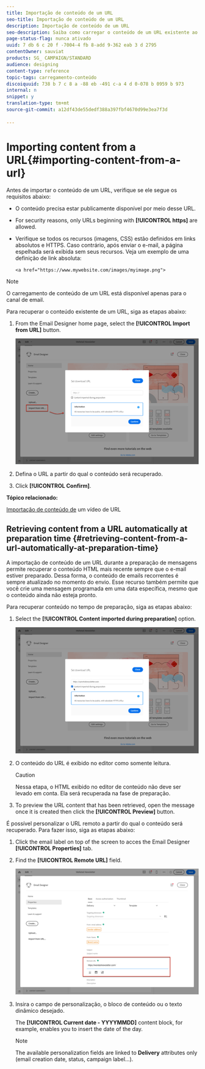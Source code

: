 ```yaml
---
title: Importação de conteúdo de um URL
seo-title: Importação de conteúdo de um URL
description: Importação de conteúdo de um URL
seo-description: Saiba como carregar o conteúdo de um URL existente ao criar um email.
page-status-flag: nunca ativado
uuid: 7 db 6 c 20 f -7004-4 fb 8-add 9-362 eab 3 d 2795
contentOwner: sauviat
products: SG_ CAMPAIGN/STANDARD
audience: designing
content-type: reference
topic-tags: carregamento-conteúdo
discoiquuid: 738 b 7 c 8 a -88 eb -491 c-a 4 d 0-078 b 0959 b 973
internal: n
snippet: y
translation-type: tm+mt
source-git-commit: a12df43de55dedf388a397fbf4670d99e3ea7f3d

---
```



# Importing content from a URL{#importing-content-from-a-url}

Antes de importar o conteúdo de um URL, verifique se ele segue os requisitos abaixo:

* O conteúdo precisa estar publicamente disponível por meio desse URL.
* For security reasons, only URLs beginning with **[!UICONTROL https]** are allowed.
* Verifique se todos os recursos (imagens, CSS) estão definidos em links absolutos e HTTPS. Caso contrário, após enviar o e-mail, a página espelhada será exibida sem seus recursos. Veja um exemplo de uma definição de link absoluta:

   ```
   <a href="https://www.mywebsite.com/images/myimage.png">
   ```

>[!NOTE]
>
>O carregamento de conteúdo de um URL está disponível apenas para o canal de email.

Para recuperar o conteúdo existente de um URL, siga as etapas abaixo:

1. From the Email Designer home page, select the **[!UICONTROL Import from URL]** button.

   ![](assets/email_designer_importfromurl.png)

1. Defina o URL a partir do qual o conteúdo será recuperado.
1. Click **[!UICONTROL Confirm]**.

**Tópico relacionado:**

[Importação de conteúdo de](https://helpx.adobe.com/campaign/kt/acs/using/acs-email-designer-tutorial.html#Workingwithexistingcontent) um vídeo de URL

## Retrieving content from a URL automatically at preparation time {#retrieving-content-from-a-url-automatically-at-preparation-time}

A importação de conteúdo de um URL durante a preparação de mensagens permite recuperar o conteúdo HTML mais recente sempre que o e-mail estiver preparado. Dessa forma, o conteúdo de emails recorrentes é sempre atualizado no momento do envio. Esse recurso também permite que você crie uma mensagem programada em uma data específica, mesmo que o conteúdo ainda não esteja pronto.

Para recuperar conteúdo no tempo de preparação, siga as etapas abaixo:

1. Select the **[!UICONTROL Content imported during preparation]** option.

   ![](assets/email_designer_importfromurl2.png)

1. O conteúdo do URL é exibido no editor como somente leitura.

   >[!CAUTION]
   >
   >Nessa etapa, o HTML exibido no editor de conteúdo não deve ser levado em conta. Ela será recuperada na fase de preparação.

1. To preview the URL content that has been retrieved, open the message once it is created then click the **[!UICONTROL Preview]** button.

É possível personalizar o URL remoto a partir do qual o conteúdo será recuperado. Para fazer isso, siga as etapas abaixo:

1. Click the email label on top of the screen to acces the Email Designer **[!UICONTROL Properties]** tab.
1. Find the **[!UICONTROL Remote URL]** field.

   ![](assets/email_designer_importfromurl4.png)

1. Insira o campo de personalização, o bloco de conteúdo ou o texto dinâmico desejado.

   The **[!UICONTROL Current date - YYYYMMDD]** content block, for example, enables you to insert the date of the day.

   >[!NOTE]
   >
   >The available personalization fields are linked to **Delivery** attributes only (email creation date, status, campaign label...).

